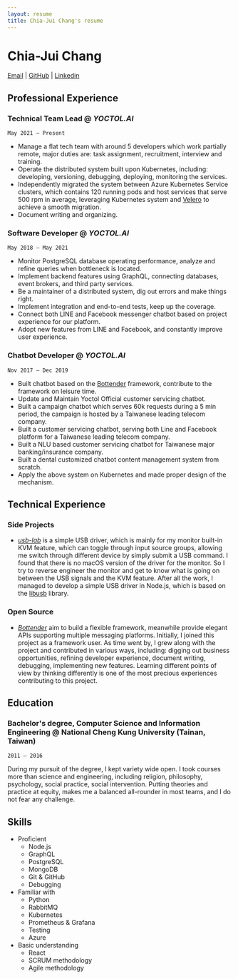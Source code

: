 ```yaml
---
layout: resume
title: Chia-Jui Chang's resume
---
```


# Chia-Jui Chang

[Email](mailto://wtflink515@gmail.com) | [GitHub](https://github.com/wtflink) | [Linkedin](https://www.linkedin.com/in/chia-jui-chang/)


## Professional Experience
### Technical Team Lead @ *YOCTOL.AI* 
`May 2021 – Present`
  - Manage a flat tech team with around 5 developers which work partially remote, major duties are: task assignment, recruitment, interview and training.
  - Operate the distributed system built upon Kubernetes, including: developing, versioning, debugging, deploying, monitoring the services.
  - Independently migrated the system between Azure Kubernetes Service clusters, which contains 120 running pods and host services that serve 500 rpm in average, leveraging Kubernetes system and [Velero](https://velero.io/) to achieve a smooth migration.
  - Document writing and organizing.

### Software Developer @ *YOCTOL.AI* 
`May 2018 – May 2021`
  - Monitor PostgreSQL database operating performance, analyze and refine queries when bottleneck is located.
  - Implement backend features using GraphQL, connecting databases, event brokers, and third party services.
  - Be a maintainer of a distributed system, dig out errors and make things right.
  - Implement integration and end-to-end tests, keep up the coverage.
  - Connect both LINE and Facebook messenger chatbot based on project experience for our platform.
  - Adopt new features from LINE and Facebook, and constantly improve user experience.

### Chatbot Developer @ *YOCTOL.AI* 
`Nov 2017 – Dec 2019`
  - Built chatbot based on the [Bottender](https://github.com/Yoctol/bottender) framework, contribute to the framework on leisure time.
  - Update and Maintain Yoctol Official customer servicing chatbot.
  - Built a campaign chatbot which serves 60k requests during a 5 min period, the campaign is hosted by a Taiwanese leading telecom company.
  - Built a customer servicing chatbot, serving both Line and Facebook platform for a Taiwanese leading telecom company.
  - Built a NLU based customer servicing chatbot for Taiwanese major banking/insurance company.
  - Built a dental customized chatbot content management system from scratch.
  - Apply the above system on Kubernetes and made proper design of the mechanism.


## Technical Experience
### Side Projects
  - *[usb-lab](https://github.com/wtflink/usb-lab)* is a simple USB driver, which is mainly for my monitor built-in KVM feature, which can toggle through input source groups, allowing me switch through different device by simply submit a USB command. I found that there is no macOS version of the driver for the monitor. So I try to reverse engineer the monitor and get to know what is going on between the USB signals and the KVM feature. After all the work, I managed to develop a simple USB driver in Node.js, which is based on the [libusb](https://github.com/libusb/libusb) library.

### Open Source
  - *[Bottender](https://github.com/Yoctol/bottender)* aim to build a flexible framework, meanwhile provide elegant APIs supporting multiple messaging platforms. Initially, I joined this project as a framework user. As time went by, I grew along with the project and contributed in various ways, including: digging out business opportunities, refining developer experience, document writing, debugging, implementing new features. Learning different points of view by thinking differently is one of the most precious experiences contributing to this project.


## Education
### Bachelor's degree, Computer Science and Information Engineering @ National Cheng Kung University (Tainan, Taiwan)
`2011 – 2016`

During my pursuit of the degree, I kept variety wide open. I took courses more than science and engineering, including religion, philosophy, psychology, social practice, social intervention. Putting theories and practice at equity, makes me a balanced all-rounder in most teams, and I do not fear any challenge.


## Skills
  - Proficient
    - Node.js 
    - GraphQL
    - PostgreSQL
    - MongoDB
    - Git & GitHub
    - Debugging
  - Familiar with
    - Python
    - RabbitMQ
    - Kubernetes
    - Prometheus & Grafana
    - Testing
    - Azure
  - Basic understanding
    - React
    - SCRUM methodology
    - Agile methodology